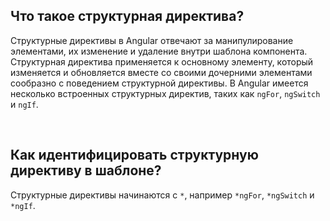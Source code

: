 ## <a name="what-is"></a>Что такое структурная директива?

Структурные директивы в Angular отвечают за манипулирование элементами, их изменение и удаление внутри шаблона компонента. Структурная директива применяется к основному элементу, который изменяется и обновляется вместе со своими дочерними элементами сообразно с поведением структурной директивы. В Angular имеется несколько встроенных структурных директив, таких как `ngFor`, `ngSwitch` и `ngIf`.

<br/>

## <a name="html"></a>Как идентифицировать структурную директиву в шаблоне?

Структурные директивы начинаются с `*`, например `*ngFor`, `*ngSwitch` и `*ngIf`.
